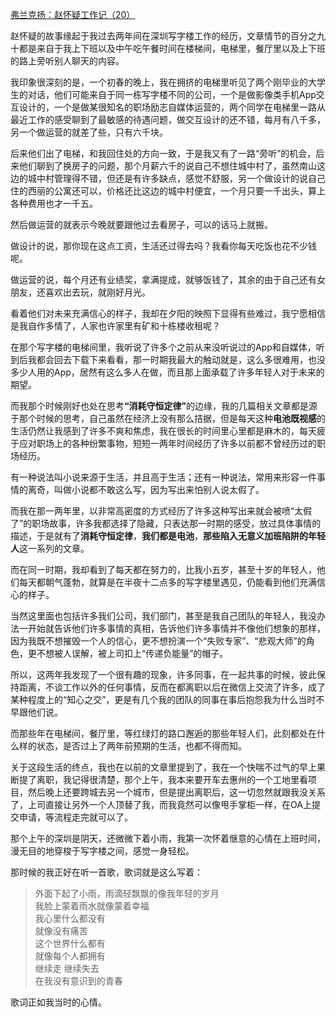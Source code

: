 <p></p><a data-draft-node="block" data-draft-type="link-card" href="https://zhuanlan.zhihu.com/p/89836565" data-image="https://pic4.zhimg.com/v2-2de928efd5357ac6dc454c3413002fb7_180x120.jpg" data-image-width="924" data-image-height="347" class="internal">弗兰克扬：赵怀疑工作记（20）</a><p>赵怀疑的故事缘起于我过去两年间在深圳写字楼工作的经历，文章情节的百分之九十都是来自于我上下班以及中午吃午餐时间在楼梯间，电梯里，餐厅里以及上下班的路上旁听别人聊天的内容。</p><p>我印象很深刻的是，一个初春的晚上，我在拥挤的电梯里听见了两个刚毕业的大学生的对话，他们可能来自于同一栋写字楼不同的公司，一个是做影像类手机App交互设计的，一个是做某很知名的职场励志自媒体运营的，两个同学在电梯里一路从最近工作的感受聊到了最敏感的待遇问题，做交互设计的还不错，每月有八千多，另一个做运营的就差了些，只有六千块。</p><p>后来他们出了电梯，和我回住处的方向一致，于是我又有了一路“旁听”的机会，后来他们聊到了换房子的问题，那个月薪六千的说自己不想住城中村了，虽然南山这边的城中村管理得不错，但还是有许多缺点，感觉不舒服，另一个做设计的说自己住的西丽的公寓还可以，价格还比这边的城中村便宜，一个月只要一千出头，算上各种费用也才一千五。</p><p>然后做运营的就表示今晚就要跟他过去看房子，可以的话马上就搬。</p><p>做设计的说，那你现在这点工资，生活还过得去吗？我看你每天吃饭也花不少钱呢。</p><p>做运营的说，每个月还有业绩奖，拿满提成，就够饭钱了，其余的由于自己还有女朋友，还喜欢出去玩，就刚好月光。</p><p>看着他们对未来充满信心的样子，我却在夕阳的映照下显得有些难过，我宁愿相信是我自作多情了，人家也许家里有矿和十栋楼收租呢？</p><p>在那个写字楼的电梯间里，我听说了许多个之前从来没听说过的App和自媒体，听到后我都会回去下载下来看看，那一时期我最大的触动就是，这么多很难用，也没多少人用的App，居然有这么多人在做，而且那上面承载了许多年轻人对于未来的期望。</p><p>而我那个时候刚好也处在思考<b>“消耗守恒定律”</b>的边缘，我的几篇相关文章都是源于那个时候的思考，自己虽然在经济上没有那么拮据，但是每天这种<b>电池既视感</b>的生活仍然让我感到了许多不爽和焦虑，我在很长的时间里心里都是麻木的，每天疲于应对职场上的各种纷繁事物，短短一两年时间经历了许多以前都不曾经历过的职场经历。</p><p>有一种说法叫小说来源于生活，并且高于生活；还有一种说法，常用来形容一件事情的离奇，叫做小说都不敢这么写，因为写出来怕别人说太假了。</p><p>而我在那一两年里，以非常高密度的方式经历了许多这种写出来就会被喷“太假了”的职场故事，许多我都选择了隐藏，只表达那一时期的感受，放过具体事情的描述，于是就有了<b>消耗守恒定律</b>，<b>我们都是电池</b>，<b>那些陷入无意义加班陷阱的年轻人</b>这一系列的文章。</p><p>而在同一时期，我却看到了每天都在努力的，比我小五岁，甚至十岁的年轻人，他们每天都朝气蓬勃，就算是在半夜十二点多的写字楼里遇见，仍能看到他们充满信心的样子。</p><p>当然这里面也包括许多我们公司，我们部门，甚至是我自己团队的年轻人，我没办法一开始就告诉他们许多事情的真相，告诉他们许多事情并不像他们想象的那样，因为我既不想摧毁一个人的信心，更不想扮演一个“失败专家”、“悲观大师”的角色，更不想被人误解，被上司扣上“传递负能量”的帽子。</p><p>所以，这两年我发现了一个很有趣的现象，许多同事，在一起共事的时候，彼此保持距离，不谈工作以外的任何事情，反而在都离职以后在微信上交流了许多，成了某种程度上的“知心之交”，更是有几个我的团队的同事在事后抱怨我为什么当时不早跟他们说。</p><p>而那些年在电梯间，餐厅里，等红绿灯的路口邂逅的那些年轻人们，此刻都处在什么样的状态，是否过上了两年前预期的生活，也都不得而知。</p><p>关于这段生活的终点，我也在以前的文章里提到了，我在一个快喘不过气的早上果断提了离职，我记得很清楚，那个上午，我本来要开车去惠州的一个工地里看项目，然后晚上还要跨城去另一个城市，但是提出离职后，这一切忽然就跟我没关系了，上司直接让另外一个人顶替了我，而我竟然可以像甩手掌柜一样，在OA上提交申请，等流程走完就可以了。</p><p>那个上午的深圳是阴天，还微微下着小雨，我第一次怀着惬意的心情在上班时间，漫无目的地穿梭于写字楼之间，感觉一身轻松。</p><p>那时候的我正好在听一首歌，歌词就是这么写着：</p><blockquote>外面下起了小雨，雨滴轻飘飘的像我年轻的岁月<br/>我脸上蒙着雨水就像蒙着幸福<br/>我心里什么都没有<br/>就像没有痛苦<br/>这个世界什么都有<br/>就像每个人都拥有<br/>继续走 继续失去<br/>在我没有意识到的青春</blockquote><p>歌词正如我当时的心情。</p>